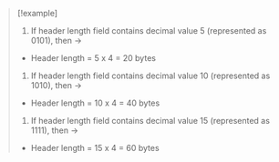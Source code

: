 >[!example] 
>1. If header length field contains decimal value 5 (represented as 0101), then -> 
>	- Header length = 5 x 4 = 20 bytes
>1. If header length field contains decimal value 10 (represented as 1010), then -> 
>	- Header length = 10 x 4 = 40 bytes
>1. If header length field contains decimal value 15 (represented as 1111), then ->
>	- Header length = 15 x 4 = 60 bytes

